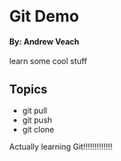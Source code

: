 # Git Demo
#### By: Andrew Veach

learn some cool stuff

## Topics
- git pull
- git push
- git clone

Actually learning Git!!!!!!!!!!!!!